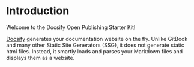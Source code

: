 # Introduction

Welcome to the Docsify Open Publishing Starter Kit!

[Docsify](https://docsify.js.org/#/) generates your documentation website on the fly. Unlike GitBook and many other Static Site Generators (SSG), it does not generate static html files. Instead, it smartly loads and parses your Markdown files and displays them as a website.
